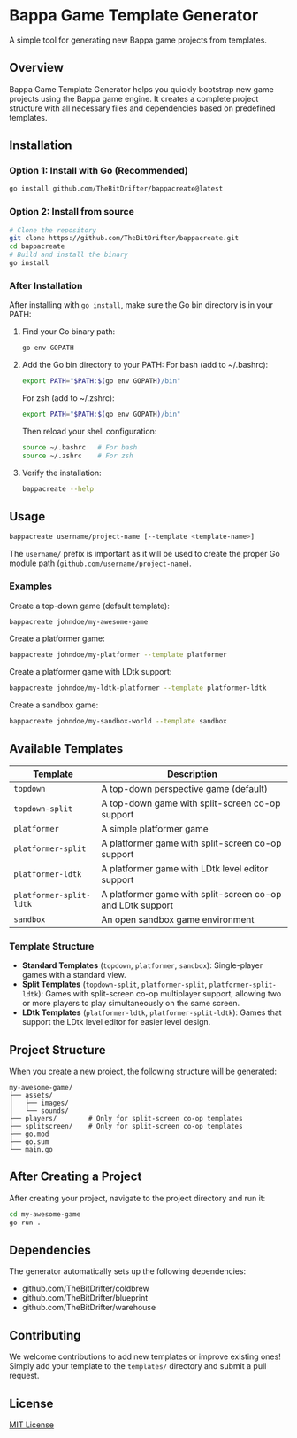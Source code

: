 # Bappa Game Template Generator

A simple tool for generating new Bappa game projects from templates.

## Overview

Bappa Game Template Generator helps you quickly bootstrap new game projects using the Bappa game engine. It creates a complete project structure with all necessary files and dependencies based on predefined templates.

## Installation

### Option 1: Install with Go (Recommended)

```bash
go install github.com/TheBitDrifter/bappacreate@latest
```

### Option 2: Install from source

```bash
# Clone the repository
git clone https://github.com/TheBitDrifter/bappacreate.git
cd bappacreate
# Build and install the binary
go install
```

### After Installation

After installing with `go install`, make sure the Go bin directory is in your PATH:

1. Find your Go binary path:

   ```bash
   go env GOPATH
   ```

2. Add the Go bin directory to your PATH:
   For bash (add to ~/.bashrc):

   ```bash
   export PATH="$PATH:$(go env GOPATH)/bin"
   ```

   For zsh (add to ~/.zshrc):

   ```bash
   export PATH="$PATH:$(go env GOPATH)/bin"
   ```

   Then reload your shell configuration:

   ```bash
   source ~/.bashrc   # For bash
   source ~/.zshrc    # For zsh
   ```

3. Verify the installation:

   ```bash
   bappacreate --help
   ```

## Usage

```bash
bappacreate username/project-name [--template <template-name>]
```

The `username/` prefix is important as it will be used to create the proper Go module path (`github.com/username/project-name`).

### Examples

Create a top-down game (default template):

```bash
bappacreate johndoe/my-awesome-game
```

Create a platformer game:

```bash
bappacreate johndoe/my-platformer --template platformer
```

Create a platformer game with LDtk support:

```bash
bappacreate johndoe/my-ldtk-platformer --template platformer-ldtk
```

Create a sandbox game:

```bash
bappacreate johndoe/my-sandbox-world --template sandbox
```

## Available Templates

| Template | Description |
|----------|-------------|
| `topdown` | A top-down perspective game (default) |
| `topdown-split` | A top-down game with split-screen co-op support |
| `platformer` | A simple platformer game |
| `platformer-split` | A platformer game with split-screen co-op support |
| `platformer-ldtk` | A platformer game with LDtk level editor support |
| `platformer-split-ldtk` | A platformer game with split-screen co-op and LDtk support |
| `sandbox` | An open sandbox game environment |

### Template Structure

- **Standard Templates** (`topdown`, `platformer`, `sandbox`): Single-player games with a standard view.
- **Split Templates** (`topdown-split`, `platformer-split`, `platformer-split-ldtk`): Games with split-screen co-op multiplayer support, allowing two or more players to play simultaneously on the same screen.
- **LDtk Templates** (`platformer-ldtk`, `platformer-split-ldtk`): Games that support the LDtk level editor for easier level design.

## Project Structure

When you create a new project, the following structure will be generated:

```
my-awesome-game/
├── assets/
│   ├── images/
│   └── sounds/
├── players/        # Only for split-screen co-op templates
├── splitscreen/    # Only for split-screen co-op templates
├── go.mod
├── go.sum
└── main.go
```

## After Creating a Project

After creating your project, navigate to the project directory and run it:

```bash
cd my-awesome-game
go run .
```

## Dependencies

The generator automatically sets up the following dependencies:

- github.com/TheBitDrifter/coldbrew
- github.com/TheBitDrifter/blueprint
- github.com/TheBitDrifter/warehouse

## Contributing

We welcome contributions to add new templates or improve existing ones! Simply add your template to the `templates/` directory and submit a pull request.

## License

[MIT License](LICENSE)
